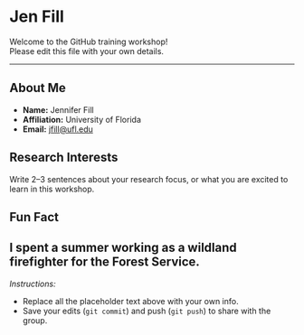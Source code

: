 # Jen Fill

Welcome to the GitHub training workshop!  
Please edit this file with your own details.

---

## About Me
- **Name:** Jennifer Fill  
- **Affiliation:** University of Florida  
- **Email:** jfill@ufl.edu  

## Research Interests
Write 2–3 sentences about your research focus, or what you are excited to learn in this workshop.  

## Fun Fact
I spent a summer working as a wildland firefighter for the Forest Service.
---

*Instructions:*  
- Replace all the placeholder text above with your own info.  
- Save your edits (`git commit`) and push (`git push`) to share with the group.  
